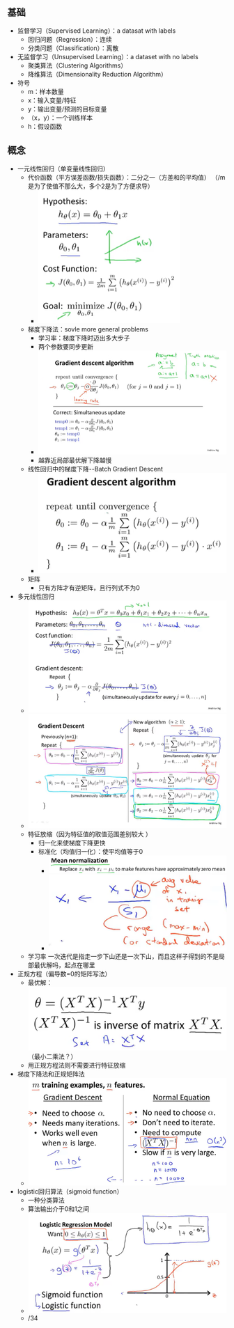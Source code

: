 ## 基础
- 监督学习（Supervised Learning）：a datasat with labels
  - 回归问题（Regression）：连续
  - 分类问题（Classification）：离散
- 无监督学习（Unsupervised Learning）：a dataset with no labels
  - 聚类算法（Clustering Algorithms）
  - 降维算法（Dimensionality Reduction Algorithm）
- 符号
  -  m：样本数量
  -  x：输入变量/特征
  -  y：输出变量/预测的目标变量
  -  （x，y）：一个训练样本
  -  h：假设函数
## 概念
- 一元线性回归（单变量线性回归）
  - 代价函数（平方误差函数/损失函数）：二分之一（方差和的平均值） （/m是为了使值不那么大，多个2是为了方便求导）
    - ![代价函数公式](image-1.png) 
  - 梯度下降法：sovle more general problems
    - 学习率：梯度下降时迈出多大步子  
    - 两个参数要同步更新
    - ![梯度下降公式](image.png)
    - 越靠近局部最优解下降越慢
  - 线性回归中的梯度下降--Batch Gradient Descent
    - ![Batch梯度下降](image-2.png)
  - 矩阵
    - 只有方阵才有逆矩阵，且行列式不为0
- 多元线性回归
  - ![ ](image-4.png)
  - ![ ](image-5.png)
  - 特征放缩（因为特征值的取值范围差别较大 ）
    - 归一化来使梯度下降更快
    - 标准化（均值归一化）：使平均值等于0
      - ![Alt text](image-3.png)
      - ![Alt text](image-6.png)
  - 学习率 一次迭代是指走一步下山还是一次下山，而且这样子得到的不是局部最优解吗，起点在哪里
- 正规方程（偏导数=0的矩阵写法）
  - 最优解：![Alt text](image-7.png)（最小二乘法？）
  - 用正规方程法则不需要进行特征放缩
- 梯度下降法和正规矩阵法
  - ![Alt text](image-8.png) 
- logistic回归算法（sigmoid function）
  - 一种分类算法
  - 算法输出介于0和1之间
  - ![Alt text](image-9.png)
  - /34